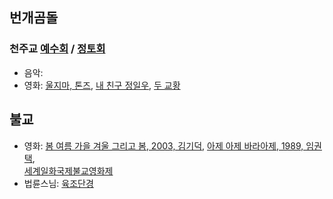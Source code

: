 ## 번개곰돌
### 천주교 [예수회](https://jesuit.kr/) / [정토회](https://www.jungto.org/)
- 음악: 
- 영화: [울지마, 톤즈](https://movie.daum.net/moviedb/main?movieId=58808), [내 친구 정일우](https://movie.daum.net/moviedb/main?movieId=113178), [두 교황](https://movie.daum.net/moviedb/main?movieId=134008)
## 불교
- 영화: [봄 여름 가을 겨울 그리고 봄, 2003, 김기덕](https://movie.naver.com/movie/bi/mi/basic.naver?code=36617), 
[아제 아제 바라아제, 1989, 임권택](https://movie.naver.com/movie/bi/mi/basic.naver?code=10921),  
[세계일화국제불교영화제](http://www.oibff.com/)
- 법륜스님: [육조단경](https://blog.daum.net/pejklee/827)
